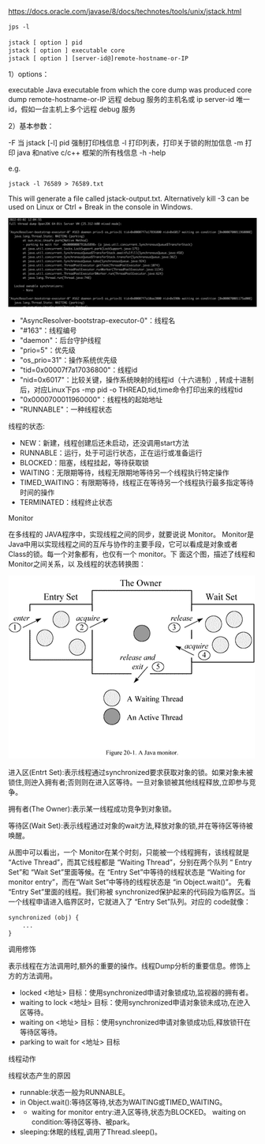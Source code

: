 

https://docs.oracle.com/javase/8/docs/technotes/tools/unix/jstack.html

```shell
jps -l

jstack [ option ] pid
jstack [ option ] executable core
jstack [ option ] [server-id@]remote-hostname-or-IP

```

1）options： 

executable Java executable from which the core dump was produced
core dump
remote-hostname-or-IP 远程 debug 服务的主机名或 ip
server-id 唯一id，假如一台主机上多个远程 debug 服务 


2）基本参数：

-F 当 jstack [-l] pid 强制打印栈信息
-l 打印列表，打印关于锁的附加信息
-m 打印 java 和native c/c++ 框架的所有栈信息
-h -help 

e.g.
```
jstack -l 76589 > 76589.txt
```
This will generate a file called jstack-output.txt. Alternatively kill -3 <pid> can be used on Linux or Ctrl + Break in the console in Windows.

![](./images/jstack.jpeg)

* "AsyncResolver-bootstrap-executor-0"：线程名
* "#163"：线程编号
* "daemon"：后台守护线程
* "prio=5"：优先级
* "os_prio=31"：操作系统优先级
* "tid=0x00007f7a17036800"：线程id
* "nid=0x6017"：比较关键，操作系统映射的线程id（十六进制）, 转成十进制后，对应Linux下ps -mp pid -o THREAD,tid,time命令打印出来的线程tid
* "0x0000700011960000"：线程栈的起始地址
* "RUNNABLE"：一种线程状态

线程的状态:

* NEW：新建，线程创建后还未启动，还没调用start方法
* RUNNABLE：运行，处于可运行状态，正在运行或准备运行
* BLOCKED：阻塞，线程挂起，等待获取锁
* WAITING：无限期等待，线程无限期地等待另一个线程执行特定操作
* TIMED_WAITING：有限期等待，线程正在等待另一个线程执行最多指定等待时间的操作
* TERMINATED：线程终止状态


Monitor

在多线程的 JAVA程序中，实现线程之间的同步，就要说说 Monitor。 Monitor是 Java中用以实现线程之间的互斥与协作的主要手段，它可以看成是对象或者 Class的锁。每一个对象都有，也仅有一个 monitor。下 面这个图，描述了线程和 Monitor之间关系，以 及线程的状态转换图：

![](./images/jstack-monitor.png)


进入区(Entrt Set):表示线程通过synchronized要求获取对象的锁。如果对象未被锁住,则迚入拥有者;否则则在进入区等待。一旦对象锁被其他线程释放,立即参与竞争。

拥有者(The Owner):表示某一线程成功竞争到对象锁。

等待区(Wait Set):表示线程通过对象的wait方法,释放对象的锁,并在等待区等待被唤醒。

从图中可以看出，一个 Monitor在某个时刻，只能被一个线程拥有，该线程就是 “Active Thread”，而其它线程都是 “Waiting Thread”，分别在两个队列 “ Entry Set”和 “Wait Set”里面等候。在 “Entry Set”中等待的线程状态是 “Waiting for monitor entry”，而在“Wait Set”中等待的线程状态是 “in Object.wait()”。 先看 “Entry Set”里面的线程。我们称被 synchronized保护起来的代码段为临界区。当一个线程申请进入临界区时，它就进入了 “Entry Set”队列。对应的 code就像：

```
synchronized (obj) {
    ...
}
```

调用修饰

表示线程在方法调用时,额外的重要的操作。线程Dump分析的重要信息。修饰上方的方法调用。

* locked <地址> 目标：使用synchronized申请对象锁成功,监视器的拥有者。
* waiting to lock <地址> 目标：使用synchronized申请对象锁未成功,在迚入区等待。
* waiting on <地址> 目标：使用synchronized申请对象锁成功后,释放锁幵在等待区等待。
* parking to wait for <地址> 目标


线程动作

线程状态产生的原因

* runnable:状态一般为RUNNABLE。
* in Object.wait():等待区等待,状态为WAITING或TIMED_WAITING。
* * waiting for monitor entry:进入区等待,状态为BLOCKED。
waiting on condition:等待区等待、被park。
* sleeping:休眠的线程,调用了Thread.sleep()。


